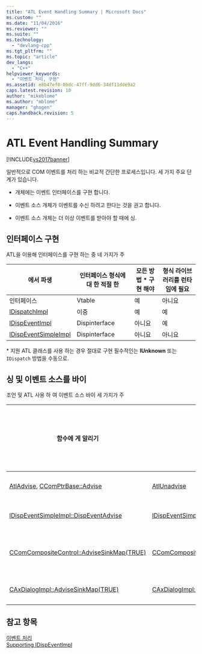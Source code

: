 ```yaml
---
title: "ATL Event Handling Summary | Microsoft Docs"
ms.custom: ""
ms.date: "11/04/2016"
ms.reviewer: ""
ms.suite: ""
ms.technology: 
  - "devlang-cpp"
ms.tgt_pltfrm: ""
ms.topic: "article"
dev_langs: 
  - "C++"
helpviewer_keywords: 
  - "이벤트 처리, 구현"
ms.assetid: e8b47ef0-0bdc-47ff-9dd6-34df11dde9a2
caps.latest.revision: 10
author: "mikeblome"
ms.author: "mblome"
manager: "ghogen"
caps.handback.revision: 5
---
```

# ATL Event Handling Summary
[!INCLUDE[vs2017banner](../assembler/inline/includes/vs2017banner.md)]

일반적으로 COM 이벤트를 처리 하는 비교적 간단한 프로세스입니다.  세 가지 주요 단계가 있습니다.  
  
-   개체에는 이벤트 인터페이스를 구현 합니다.  
  
-   이벤트 소스 개체가 이벤트를 수신 하려고 한다는 것을 권고 합니다.  
  
-   이벤트 소스 개체는 더 이상 이벤트를 받아야 할 때에 싱.  
  
## 인터페이스 구현  
 ATL을 이용해 인터페이스를 구현 하는 중 네 가지가 주  
  
|에서 파생|인터페이스 형식에 대 한 적절 한|모든 방법 \* 구현 해야|형식 라이브러리를 런타임에 필요|  
|-----------|------------------------|--------------------|-----------------------|  
|인터페이스|Vtable|예|아니요|  
|[IDispatchImpl](../atl/reference/idispatchimpl-class.md)|이중|예|예|  
|[IDispEventImpl](../atl/reference/idispeventimpl-class.md)|Dispinterface|아니요|예|  
|[IDispEventSimpleImpl](../atl/reference/idispeventsimpleimpl-class.md)|Dispinterface|아니요|아니요|  
  
 \* 지원 ATL 클래스를 사용 하는 경우 절대로 구현 필수적인는  **IUnknown** 또는 `IDispatch` 방법을 수동으로.  
  
## 싱 및 이벤트 소스를 바이  
 조언 및 ATL 사용 하 여 이벤트 소스 바이 세 가지가 주  
  
|함수에 게 알리기|싱 함수|사용 하기에 가장 적합|쿠키를 추적 해야?|설명|  
|---------------|----------|------------------|----------------|--------|  
|[AtlAdvise](../Topic/AtlAdvise.md),  [CComPtrBase::Advise](../Topic/CComPtrBase::Advise.md)|[AtlUnadvise](../Topic/AtlUnadvise.md)|Vtable 또는 이중 인터페이스|예|`AtlAdvise`전역 ATL 함수가입니다.  `CComPtrBase::Advise`사용 하 여  [CComPtr](../atl/reference/ccomptr-class.md) 및  [CComQIPtr](../atl/reference/ccomqiptr-class.md).|  
|[IDispEventSimpleImpl::DispEventAdvise](../Topic/IDispEventSimpleImpl::DispEventAdvise.md)|[IDispEventSimpleImpl::DispEventUnadvise](../Topic/IDispEventSimpleImpl::DispEventUnadvise.md)|[IDispEventImpl](../atl/reference/idispeventimpl-class.md) 또는  [IDispEventSimpleImpl](../atl/reference/idispeventsimpleimpl-class.md)|아니요|보다 적은 매개 변수가 `AtlAdvise` 기본 클래스를 더 많은 작업 수행 하기 때문입니다.|  
|[CComCompositeControl::AdviseSinkMap\(TRUE\)](../Topic/CComCompositeControl::AdviseSinkMap.md)|[CComCompositeControl::AdviseSinkMap\(FALSE\)](../Topic/CComCompositeControl::AdviseSinkMap.md)|합성 컨트롤에 ActiveX 컨트롤|아니요|`CComCompositeControl::AdviseSinkMap`맵 모든 엔트리를 이벤트 싱크를 권장 합니다.  동일한 함수가 항목 unadvises.  이 메서드가 자동으로 호출 되는 `CComCompositeControl` 클래스입니다.|  
|[CAxDialogImpl::AdviseSinkMap\(TRUE\)](../Topic/CAxDialogImpl::AdviseSinkMap.md)|[CAxDialogImpl::AdviseSinkMap\(FALSE\)](../Topic/CAxDialogImpl::AdviseSinkMap.md)|ActiveX 컨트롤 대화 상자|아니요|`CAxDialogImpl::AdviseSinkMap`조언 및 모든 ActiveX 컨트롤을 대화 상자 리소스를 unadvises.  이 자동으로 수행 됩니다.|  
  
## 참고 항목  
 [이벤트 처리](../atl/event-handling-and-atl.md)   
 [Supporting IDispEventImpl](../atl/supporting-idispeventimpl.md)